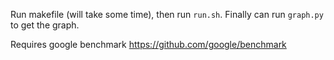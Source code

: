 Run makefile (will take some time), then run `run.sh`. Finally can run `graph.py` to get the graph.

Requires google benchmark https://github.com/google/benchmark
